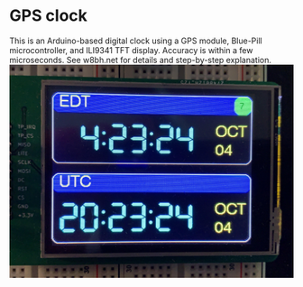 # GPS clock
 
This is an Arduino-based digital clock using a GPS module, Blue-Pill microcontroller, and ILI9341 TFT display.  Accuracy is within a few microseconds.  See w8bh.net for details and step-by-step explanation.
![image](gps_clock.jpg) 
